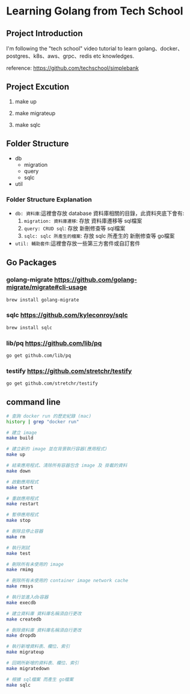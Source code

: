 # Learning Golang from Tech School

## Project Introduction

I'm following the "tech school" video tutorial to learn golang、docker、postgres、k8s、aws、grpc、redis etc knowledges.

reference: https://github.com/techschool/simplebank

## Project Excution

<!-- excution all docker -->
1. make up
<!-- create table -->
2. make migrateup
<!-- generate CRUD go file from sqlc -->
3. make sqlc

## Folder Structure

- db
  - migration
  - query
  - sqlc
- util

### Folder Structure Explanation

- `db: 資料庫`:這裡會存放 database 資料庫相關的目錄，此資料夾底下會有:
  1. `migration: 資料庫遷移`: 存放 資料庫遷移等 sql檔案
  2. `query: CRUD sql`: 存放 新刪修查等 sql檔案
  3. `sqlc: sqlc 所產生的檔案`: 存放 sqlc 所產生的 新刪修查等 go檔案
- `util: 輔助套件`:這裡會存放一些第三方套件或自訂套件

## Go Packages

### golang-migrate <https://github.com/golang-migrate/migrate#cli-usage>
```bash
brew install golang-migrate
```

### sqlc <https://github.com/kyleconroy/sqlc>
```bash
brew install sqlc
```

### lib/pq <https://github.com/lib/pq>
```bash
go get github.com/lib/pq
```

### testify <https://github.com/stretchr/testify>
```bash
go get github.com/stretchr/testify
```

## command line

```bash
# 查詢 docker run 的歷史紀錄 (mac)
history | grep "docker run"

# 建立 image
make build

# 建立新的 image 並在背景執行容器(應用程式)
make up

# 結束應用程式、清除所有容器包含 image 及 掛載的資料
make down

# 啟動應用程式
make start

# 重啟應用程式
make restart

# 暫停應用程式
make stop

# 刪除且停止容器
make rm

# 執行測試
make test

# 刪除所有未使用的 image
make rmimg 

# 刪除所有未使用的 container image network cache
make rmsys

# 執行並進入db容器
make execdb

# 建立資料庫 資料庫名稱須自行更改
make createdb

# 刪除資料庫 資料庫名稱須自行更改
make dropdb

# 執行新增資料表、欄位、索引
make migrateup

# 回朔所新增的資料表、欄位、索引
make migratedown

# 根據 sql檔案 而產生 go檔案
make sqlc
```